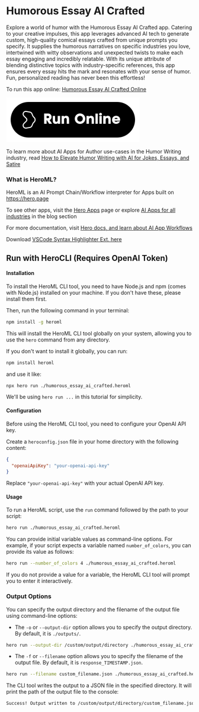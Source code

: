 # Humorous Essay AI Crafted

Explore a world of humor with the Humorous Essay AI Crafted app. Catering to your creative impulses, this app leverages advanced AI tech to generate custom, high-quality comical essays crafted from unique prompts you specify. It supplies the humorous narratives on specific industries you love, intertwined with witty observations and unexpected twists to make each essay engaging and incredibly relatable. With its unique attribute of blending distinctive topics with industry-specific references, this app ensures every essay hits the mark and resonates with your sense of humor. Fun, personalized reading has never been this effortless!

To run this app online: [Humorous Essay AI Crafted Online](https://hero.page/app/humorous-essay-ai-crafted-witty-ai-penned-essays-industry-humor/Uwwc8IvpKdB36NLi57NM)

[![Run Humorous Essay AI Crafted Online](/assets/run.svg)](https://hero.page/app/humorous-essay-ai-crafted-witty-ai-penned-essays-industry-humor/Uwwc8IvpKdB36NLi57NM)

To learn more about AI Apps for Author use-cases in the Humor Writing industry, read [How to Elevate Humor Writing with AI for Jokes, Essays, and Satire](https://hero.page/blog/ai/humor-writing/how-to-elevate-humor-writing-with-ai-for-jokes-essays-and-satire/170991)

### What is HeroML?
HeroML is an AI Prompt Chain/Workflow interpreter for Apps built on https://hero.page 

To see other apps, visit the [Hero Apps](https://hero.page/apps) page or explore [AI Apps for all industries](https://hero.page/blog) in the blog section

For more documentation, visit [Hero docs, and learn about AI App Workflows](https://hero.page/tutorials/introduction-to-heroml)

Download [VSCode Syntax Highlighter Ext. here](https://marketplace.visualstudio.com/items?itemName=hero-page.heroml)

## Run with HeroCLI (Requires OpenAI Token)

#### Installation

To install the HeroML CLI tool, you need to have Node.js and npm (comes with Node.js) installed on your machine. If you don't have these, please install them first. 

Then, run the following command in your terminal:

```bash
npm install -g heroml
```

This will install the HeroML CLI tool globally on your system, allowing you to use the `hero` command from any directory.

If you don't want to install it globally, you can run:

```bash
npm install heroml
```

and use it like:

```bash
npx hero run ./humorous_essay_ai_crafted.heroml
```

We'll be using `hero run ...` in this tutorial for simplicity.

#### Configuration

Before using the HeroML CLI tool, you need to configure your OpenAI API key. 

Create a `heroconfig.json` file in your home directory with the following content:

```json
{
  "openaiApiKey": "your-openai-api-key"
}
```

Replace `"your-openai-api-key"` with your actual OpenAI API key.

#### Usage

To run a HeroML script, use the `run` command followed by the path to your script:

```bash
hero run ./humorous_essay_ai_crafted.heroml
```

You can provide initial variable values as command-line options. For example, if your script expects a variable named `number_of_colors`, you can provide its value as follows:

```bash
hero run --number_of_colors 4 ./humorous_essay_ai_crafted.heroml
```

If you do not provide a value for a variable, the HeroML CLI tool will prompt you to enter it interactively.

### Output Options

You can specify the output directory and the filename of the output file using command-line options:

- The `-o` or `--output-dir` option allows you to specify the output directory. By default, it is `./outputs/`.

```bash
hero run --output-dir /custom/output/directory ./humorous_essay_ai_crafted.heroml
```

- The `-f` or `--filename` option allows you to specify the filename of the output file. By default, it is `response_TIMESTAMP.json`.

```bash
hero run --filename custom_filename.json ./humorous_essay_ai_crafted.heroml
```

The CLI tool writes the output to a JSON file in the specified directory. It will print the path of the output file to the console:

```bash
Success! Output written to /custom/output/directory/custom_filename.json
```

